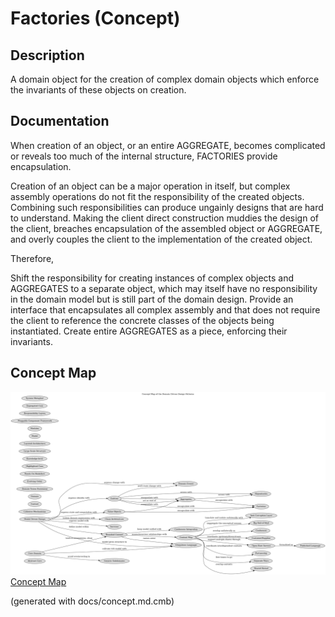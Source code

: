 # Factories (Concept)
## Description
A domain object for the creation of complex domain objects which enforce the
invariants of these objects on creation.
## Documentation
When creation of an object, or an entire AGGREGATE, becomes complicated or
reveals too much of the internal structure, FACTORIES provide encapsulation.

Creation of an object can be a major operation in itself, but complex assembly
operations do not fit the responsibility of the created objects. Combining such
responsibilities can produce ungainly designs that are hard to understand.
Making the client direct construction  muddies the design of the client,
breaches encapsulation of the assembled object or AGGREGATE, and overly couples
the client to the implementation of the created object.

Therefore,

Shift the responsibility for creating instances of complex objects and
AGGREGATES to a separate object, which may itself have no responsibility in the
domain model but is still part of the domain design. Provide an interface that
encapsulates all complex assembly and that does not require the client to
reference the concrete classes of the objects being instantiated. Create entire
AGGREGATES as a piece, enforcing their invariants.

## Concept Map
![Concept Map of the Domain Driven Design Patterns](../ddd/concept-view.png)
[Concept Map](../ddd/concept-view.md)


(generated with docs/concept.md.cmb)
